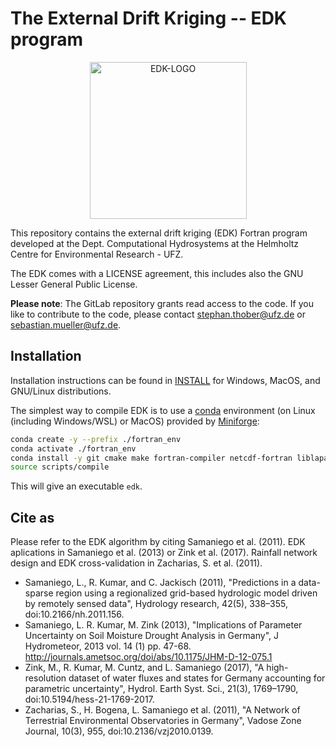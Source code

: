 # The External Drift Kriging -- EDK program

<div align="center">
<img src="https://git.ufz.de/chs/logos/-/raw/master/EDK.png" alt="EDK-LOGO" width="251px" style="width:251px;"/>
</div>

This repository contains the external drift kriging (EDK) Fortran program developed at the Dept. Computational Hydrosystems at the Helmholtz Centre for Environmental Research - UFZ.

The EDK comes with a LICENSE agreement, this includes also the GNU Lesser General Public License.

**Please note**: The GitLab repository grants read access to the code.
If you like to contribute to the code, please contact stephan.thober@ufz.de or sebastian.mueller@ufz.de.


## Installation

Installation instructions can be found in [INSTALL](doc/INSTALL.md) for Windows, MacOS, and GNU/Linux distributions.

The simplest way to compile EDK is to use a [conda](https://docs.conda.io/en/latest/) environment (on Linux (including Windows/WSL) or MacOS)
provided by [Miniforge](https://github.com/conda-forge/miniforge):
```bash
conda create -y --prefix ./fortran_env
conda activate ./fortran_env
conda install -y git cmake make fortran-compiler netcdf-fortran liblapack
source scripts/compile
```
This will give an executable `edk`.


## Cite as

Please refer to the EDK algorithm by citing Samaniego et al. (2011). EDK aplications in Samaniego et al. (2013) or Zink et al. (2017).
Rainfall network design and EDK cross-validation in Zacharias, S. et al. (2011).

- Samaniego, L., R. Kumar, and C. Jackisch (2011), "Predictions in a data-sparse region using a regionalized grid-based hydrologic model driven by remotely sensed data", Hydrology research, 42(5), 338–355, doi:10.2166/nh.2011.156.
- Samaniego, L. R. Kumar, M. Zink (2013), "Implications of Parameter Uncertainty on Soil Moisture Drought Analysis in Germany", J Hydrometeor, 2013 vol. 14 (1) pp. 47-68. http://journals.ametsoc.org/doi/abs/10.1175/JHM-D-12-075.1
- Zink, M., R. Kumar, M. Cuntz, and L. Samaniego (2017), "A high-resolution dataset of water fluxes and states for Germany accounting for parametric uncertainty", Hydrol. Earth Syst. Sci., 21(3), 1769–1790, doi:10.5194/hess-21-1769-2017.
- Zacharias, S., H. Bogena, L. Samaniego et al. (2011), "A Network of Terrestrial Environmental Observatories in Germany", Vadose Zone Journal, 10(3), 955, doi:10.2136/vzj2010.0139.
